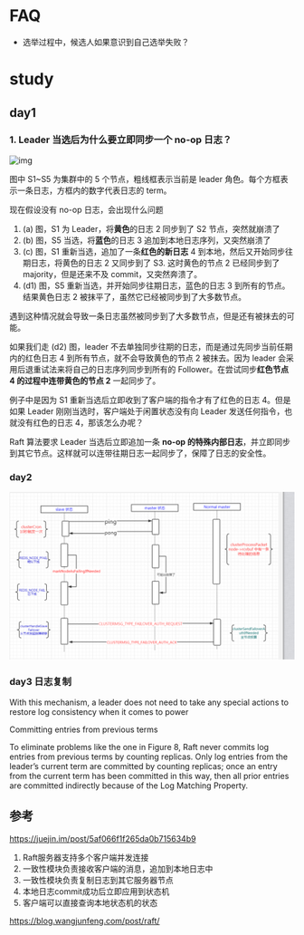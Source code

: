 # FAQ

- 选举过程中，候选人如果意识到自己选举失败？



# study

## day1

### 1. Leader 当选后为什么要立即同步一个 no-op 日志？



![img](https://pic3.zhimg.com/v2-55aeed616c42bd27389e9dc1c65984c6_r.jpg)

图中 S1~S5 为集群中的 5 个节点，粗线框表示当前是 leader 角色。每个方框表示一条日志，方框内的数字代表日志的 term。

现在假设没有 no-op 日志，会出现什么问题



1. (a) 图，S1 为 Leader，将**黄色**的日志 2 同步到了 S2 节点，突然就崩溃了
2. (b) 图，S5 当选，将**蓝色**的日志 3 追加到本地日志序列，又突然崩溃了
3. (c) 图，S1 重新当选，追加了一条**红色的新日志** 4 到本地，然后又开始同步往期日志，将黄色的日志 2 又同步到了 S3. 这时黄色的节点 2 已经同步到了 majority，但是还来不及 commit，又突然奔溃了。
4. (d1) 图，S5 重新当选，并开始同步往期日志，蓝色的日志 3 到所有的节点。结果黄色日志 2 被抹平了，虽然它已经被同步到了大多数节点。

遇到这种情况就会导致一条日志虽然被同步到了大多数节点，但是还有被抹去的可能。

如果我们走 (d2) 图，leader 不去单独同步往期的日志，而是通过先同步当前任期内的红色日志 4 到所有节点，就不会导致黄色的节点 2 被抹去。因为 leader 会采用后退重试法来将自己的日志序列同步到所有的 Follower。在尝试同步**红色节点 4 的过程中连带黄色的节点 2** 一起同步了。

例子中是因为 S1 重新当选后立即收到了客户端的指令才有了红色的日志 4。但是如果 Leader 刚刚当选时，客户端处于闲置状态没有向 Leader 发送任何指令，也就没有红色的日志 4，那该怎么办呢？

Raft 算法要求 Leader 当选后立即追加一条 **no-op 的特殊内部日志**，并立即同步到其它节点。这样就可以连带往期日志一起同步了，保障了日志的安全性。

### day2

![image-20191218200720074](..images/image-20191218200720074.png)



### day3 日志复制



With this mechanism, a leader does not need to take any
special actions to restore log consistency when it comes to
power  



Committing entries from previous terms  



To eliminate problems like the one in Figure 8, Raft
never commits log entries from previous terms by counting replicas. Only log entries from the leader’s current
term are committed by counting replicas; once an entry
from the current term has been committed in this way,
then all prior entries are committed indirectly because
of the Log Matching Property.  





## 参考



https://juejin.im/post/5af066f1f265da0b715634b9

1. Raft服务器支持多个客户端并发连接
2. 一致性模块负责接收客户端的消息，追加到本地日志中
3. 一致性模块负责复制日志到其它服务器节点
4. 本地日志commit成功后立即应用到状态机
5. 客户端可以直接查询本地状态机的状态

https://blog.wangjunfeng.com/post/raft/